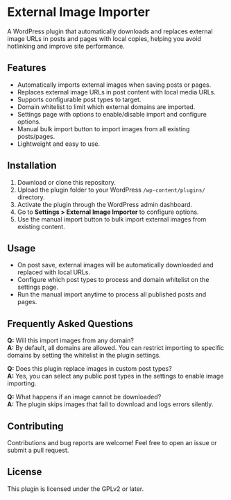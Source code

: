 # External Image Importer

A WordPress plugin that automatically downloads and replaces external image URLs in posts and pages with local copies, helping you avoid hotlinking and improve site performance.

## Features

- Automatically imports external images when saving posts or pages.
- Replaces external image URLs in post content with local media URLs.
- Supports configurable post types to target.
- Domain whitelist to limit which external domains are imported.
- Settings page with options to enable/disable import and configure options.
- Manual bulk import button to import images from all existing posts/pages.
- Lightweight and easy to use.

## Installation

1. Download or clone this repository.
2. Upload the plugin folder to your WordPress `/wp-content/plugins/` directory.
3. Activate the plugin through the WordPress admin dashboard.
4. Go to **Settings > External Image Importer** to configure options.
5. Use the manual import button to bulk import external images from existing content.

## Usage

- On post save, external images will be automatically downloaded and replaced with local URLs.
- Configure which post types to process and domain whitelist on the settings page.
- Run the manual import anytime to process all published posts and pages.

## Frequently Asked Questions

**Q:** Will this import images from any domain?  
**A:** By default, all domains are allowed. You can restrict importing to specific domains by setting the whitelist in the plugin settings.

**Q:** Does this plugin replace images in custom post types?  
**A:** Yes, you can select any public post types in the settings to enable image importing.

**Q:** What happens if an image cannot be downloaded?  
**A:** The plugin skips images that fail to download and logs errors silently.

## Contributing

Contributions and bug reports are welcome! Feel free to open an issue or submit a pull request.

## License

This plugin is licensed under the GPLv2 or later.
